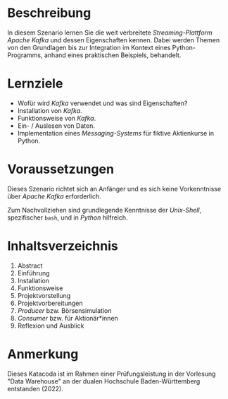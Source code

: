 # Beschreibung

In diesem Szenario lernen Sie die weit verbreitete _Streaming-Plattform Apache_ _Kafka_ und dessen Eigenschaften kennen. Dabei werden Themen von den Grundlagen bis zur Integration im Kontext eines Python-Programms, anhand eines praktischen Beispiels, behandelt.

# Lernziele

-   Wofür wird _Kafka_ verwendet und was sind Eigenschaften?
-   Installation von _Kafka_.
-   Funktionsweise von _Kafka_.
-   Ein- / Auslesen von Daten.
-   Implementation eines _Messaging-Systems_ für fiktive Aktienkurse in Python.

# Voraussetzungen

Dieses Szenario richtet sich an Anfänger und es sich keine Vorkenntnisse über _Apache Kafka_ erforderlich.

Zum Nachvollziehen sind grundlegende Kenntnisse der _Unix-Shell_, spezifischer `bash`, und in _Python_ hilfreich.

# Inhaltsverzeichnis

1. Abstract
2. Einführung
3. Installation
4. Funktionsweise
5. Projektvorstellung
6. Projektvorbereitungen
7. _Producer_ bzw. Börsensimulation
8. _Consumer_ bzw. für Aktionär*innen
9. Reflexion und Ausblick

# Anmerkung

Dieses Katacoda ist im Rahmen einer Prüfungsleistung in der Vorlesung "Data Warehouse" an der dualen Hochschule Baden-Württemberg entstanden (2022).
